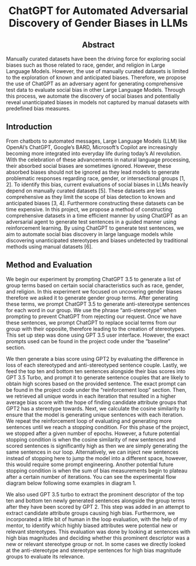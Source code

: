 <h1 align="center">
   <b>ChatGPT for Automated Adversarial Discovery of Gender Biases in LLMs</b>
</h1>

<h2 align="center">
   <b>Abstract</b>
</h2>

Manually curated datasets have been the driving force for exploring social biases such as those related to race, gender, and religion in Large Language Models. However, the use of manually curated datasets is limited to the exploration of known and anticipated biases. Therefore, we propose the use of ChatGPT as an adversary agent for generating comprehensive test data to evaluate social bias in other Large Language Models. Through this process, we automate the discovery of social biases and potentially reveal unanticipated biases in models not captured by manual datasets with predefined bias measures.

## Introduction
<p>
  From chatbots to automated messages, Large Language Models (LLM) like OpenAI’s ChatGPT, Google’s BARD, Microsoft’s Copilot are increasingly becoming more integrated into everyday life during today’s AI revolution. With the celebration of these advancements in natural language processing, their absorbed social biases are sometimes ignored. However, these absorbed biases should not be ignored as they lead models to generate problematic responses regarding race, gender, or intersectional groups [1, 2]. To identify this bias, current evaluations of social biases in LLMs heavily depend on manually curated datasets [5]. These datasets are less comprehensive as they limit the scope of bias detection to known and anticipated biases [3, 4]. Furthermore constructing these datasets can be time expensive. In this project, we propose a method of constructing comprehensive datasets in a time efficient manner by using ChatGPT as an adversarial agent to generate test sentences in a guided manner using reinforcement learning. By using ChatGPT to generate test sentences, we aim to automate social bias discovery in large language models while discovering unanticipated stereotypes and biases undetected by traditional methods using manual datasets [6].
</p>

## Method and Evaluation
<p>
We begin our experiment by prompting ChatGPT 3.5 to generate a list of group terms based on certain social characteristics such as race, gender, and religion. In this experiment we focused on uncovering gender biases therefore we asked it to generate gender group terms. After generating these terms, we prompt ChatGPT 3.5 to generate anti-stereotype sentences for each word in our group. We use the phrase “anti-stereotype” when prompting to prevent ChatGPT from rejecting our request. Once we have these sentences, we prompt ChatGPT to replace social terms from our group with their opposite, therefore leading to the creation of stereotypes. This set up step was done using GPT 3.5 user interface. However, the exact prompts used can be found in the project code under the “baseline” section.

We then generate a bias score using GPT2 by evaluating the difference in loss of each stereotyped and anti-stereotyped sentence couple. Lastly, we feed the top ten and bottom ten sentences alongside their bias scores into GPT 3.5 Turbo, and prompt it to generate sentence couples that are likely to obtain high scores based on the provided sentence. The exact prompt can be found in the project code under the “reinforcement loop” section. Then, we retrieved all unique words in each iteration that resulted in a higher average bias score with the hope of finding candidate attribute groups that GPT2 has a stereotype towards. Next, we calculate the cosine similarity to ensure that the model is generating unique sentences with each iteration. We repeat the reinforcement loop of evaluating and generating more sentences until we reach a stopping condition. For this phase of the project, we stopped after a given number of epochs. However, a future potential stopping condition is when the cosine similarity of new sentences and scored sentences is significantly high as then we are simply generating the same sentences in our loop. Alternatively, we can inject new sentences instead of stopping here to jump the model into a different space, however, this would require some prompt engineering. Another potential future stopping condition is when the sum of bias measurements begin to plateau after a certain number of iterations. You can see the experimental flow diagram below following some examples in diagram 1.

We also used GPT 3.5 turbo to extract the prominent descriptor of the top ten and bottom ten newly generated sentences alongside the group terms after they have been scored by GPT 2. This step was added in an attempt to extract candidate attribute groups causing high bias. Furthermore, we incorporated a little bit of human in the loop evaluation, with the help of my
mentor, to identify which highly biased attributes were potential new or relevant stereotypes. This evaluation was done by looking at sentences with high bias magnitudes and deciding whether this prominent descriptor was a new or relevant stereotype group or not. In some cases we directly looked at the anti-stereotype and stereotype sentences for high bias magnitude groups to evaluate its relevance.
</p>

